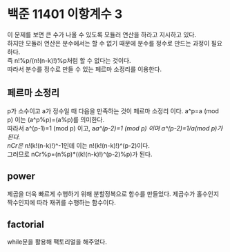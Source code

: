 # 백준 11401 이항계수 3

이 문제를 보면 큰 수가 나올 수 있도록 모듈러 연산을 하라고 지시하고 있다.<br>
하지만 모듈러 연산은 분수에서는 할 수 없기 때문에 분수를 정수로 만드는 과정이 필요하다. <br>
즉 n!%p/(n!(n-k)!)%p처럼 할 수 없다는 것이다.<br>
따라서 분수를 정수로 만들 수 있는 페르마 소정리를 이용한다.<br>

## 페르마 소정리

p가 소수이고 a가 정수일 때 다음을 만족하는 것이 페르마 소정리 이다. a^p=a (mod p) 이는 (a^p%p)=(a%p)를 의미한다.<br>
따라서 a^(p-1)=1 (mod p) 이고, a*a^(p-2)=1 (mod p) 이며 a^(p-2)=1/a(mod p)가 된다.<br>
nCr은 n!*(k!(n-k)!)^-1인데 이는 n!(k!(n-k)!)^(p-2)이다. <br>
그러므로 nCr%p=(n%p)*((k!(n-k)!)^(p-2)%p)가 된다. 

## power

제곱을 더욱 빠르게 수행하기 위해 분할정복으로 함수를 만들었다. 제곱수가 홀수인지 짝수인지에 따라 재귀를 수행하는 함수이다.

## factorial

while문을 활용해 팩토리얼을 해주었다.
